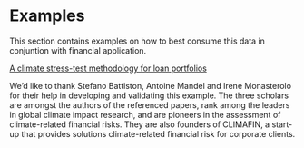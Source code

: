 # Examples

This section contains examples on how to best consume this data in conjuntion with financial application.

[A climate stress-test methodology for loan portfolios](https://github.com/mathworks/Climate-IAM-Explorer/tree/master/examples/Loan%20Portfolio%20Stress%20Testing)

We’d like to thank Stefano Battiston, Antoine Mandel and Irene Monasterolo for their help in developing and validating this example. The three scholars are amongst the authors of the referenced papers, rank among the leaders in global climate impact research, and are pioneers in the assessment of climate-related financial risks. They are also founders of CLIMAFIN, a start-up that provides solutions climate-related financial risk for corporate clients.